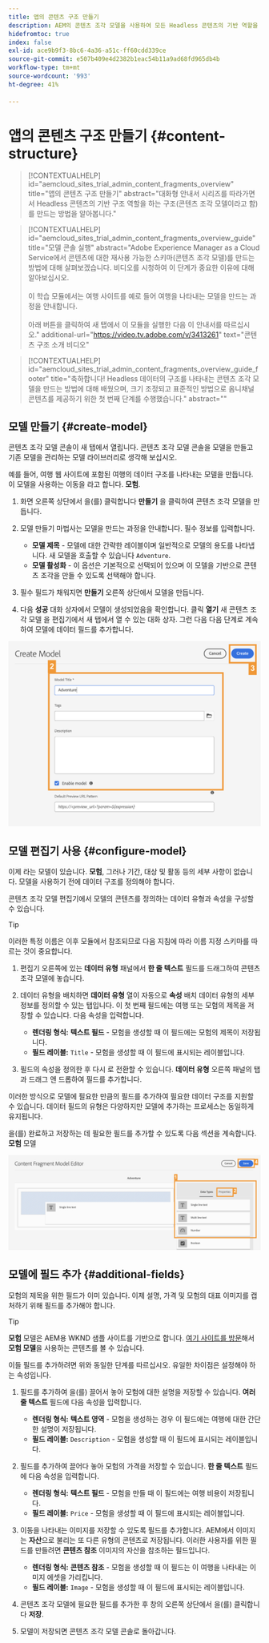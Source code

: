 ```yaml
---
title: 앱의 콘텐츠 구조 만들기
description: AEM의 콘텐츠 조각 모델을 사용하여 모든 Headless 콘텐츠의 기반 역할을 하는 구조를 생성하는 방법에 대해 알아봅니다.
hidefromtoc: true
index: false
exl-id: ace9b9f3-8bc6-4a36-a51c-ff60cdd339ce
source-git-commit: e507b409e4d2382b1eac54b11a9ad68fd965db4b
workflow-type: tm+mt
source-wordcount: '993'
ht-degree: 41%

---
```



# 앱의 콘텐츠 구조 만들기 {#content-structure}

>[!CONTEXTUALHELP]
>id="aemcloud_sites_trial_admin_content_fragments_overview"
>title="앱의 콘텐츠 구조 만들기"
>abstract="대화형 안내서 시리즈를 따라가면서 Headless 콘텐츠의 기반 구조 역할을 하는 구조(콘텐츠 조각 모델이라고 함)를 만드는 방법을 알아봅니다."

>[!CONTEXTUALHELP]
>id="aemcloud_sites_trial_admin_content_fragments_overview_guide"
>title="모델 콘솔 실행"
>abstract="Adobe Experience Manager as a Cloud Service에서 콘텐츠에 대한 재사용 가능한 스키마(콘텐츠 조각 모델)를 만드는 방법에 대해 살펴보겠습니다. 비디오를 시청하여 이 단계가 중요한 이유에 대해 알아보십시오. <br><br>이 학습 모듈에서는 여행 사이트를 예로 들어 여행을 나타내는 모델을 만드는 과정을 안내합니다.<br><br>아래 버튼을 클릭하여 새 탭에서 이 모듈을 실행한 다음 이 안내서를 따르십시오."
>additional-url="https://video.tv.adobe.com/v/3413261" text="콘텐츠 구조 소개 비디오"

>[!CONTEXTUALHELP]
>id="aemcloud_sites_trial_admin_content_fragments_overview_guide_footer"
>title="축하합니다! Headless 데이터의 구조를 나타내는 콘텐츠 조각 모델을 만드는 방법에 대해 배웠으며, 크기 조정되고 표준적인 방법으로 옴니채널 콘텐츠를 제공하기 위한 첫 번째 단계를 수행했습니다."
>abstract=""

## 모델 만들기 {#create-model}

콘텐츠 조각 모델 콘솔이 새 탭에서 열립니다. 콘텐츠 조각 모델 콘솔을 모델을 만들고 기존 모델을 관리하는 모델 라이브러리로 생각해 보십시오.

예를 들어, 여행 웹 사이트에 포함된 여행의 데이터 구조를 나타내는 모델을 만듭니다. 이 모델을 사용하는 이동을 라고 합니다. **모험**.

1. 화면 오른쪽 상단에서 을(를) 클릭합니다 **만들기** 을 클릭하여 콘텐츠 조각 모델을 만듭니다.

1. 모델 만들기 마법사는 모델을 만드는 과정을 안내합니다. 필수 정보를 입력합니다.

   * **모델 제목** - 모델에 대한 간략한 레이블이며 일반적으로 모델의 용도를 나타냅니다. 새 모델을 호출할 수 있습니다 `Adventure`.
   * **모델 활성화** - 이 옵션은 기본적으로 선택되어 있으며 이 모델을 기반으로 콘텐츠 조각을 만들 수 있도록 선택해야 합니다.

1. 필수 필드가 채워지면 **만들기** 오른쪽 상단에서 모델을 만듭니다.

1. 다음 **성공** 대화 상자에서 모델이 생성되었음을 확인합니다. 클릭 **열기** 새 콘텐츠 조각 모델 을 편집기에서 새 탭에서 열 수 있는 대화 상자. 그런 다음 다음 단계로 계속하여 모델에 데이터 필드를 추가합니다.

![콘텐츠 조각 모델 만들기 2단계 및 3단계](assets/do-not-localize/create-model.png)

## 모델 편집기 사용 {#configure-model}

이제 라는 모델이 있습니다. **모험**, 그러나 기간, 대상 및 활동 등의 세부 사항이 없습니다. 모델을 사용하기 전에 데이터 구조를 정의해야 합니다.

콘텐츠 조각 모델 편집기에서 모델의 콘텐츠를 정의하는 데이터 유형과 속성을 구성할 수 있습니다.

>[!TIP]
>
>이러한 특정 이름은 이후 모듈에서 참조되므로 다음 지침에 따라 이름 지정 스키마를 따르는 것이 중요합니다.

1. 편집기 오른쪽에 있는 **데이터 유형** 패널에서 **한 줄 텍스트** 필드를 드래그하여 콘텐츠 조각 모델에 놓습니다.

1. 데이터 유형을 배치하면 **데이터 유형** 열이 자동으로 **속성** 배치 데이터 유형의 세부 정보를 정의할 수 있는 탭입니다. 이 첫 번째 필드에는 여행 또는 모험의 제목을 저장할 수 있습니다. 다음 속성을 입력합니다.

   * **렌더링 형식:** **텍스트 필드** - 모험을 생성할 때 이 필드에는 모험의 제목이 저장됩니다.
   * **필드 레이블:** `Title` - 모험을 생성할 때 이 필드에 표시되는 레이블입니다.

1. 필드의 속성을 정의한 후 다시 로 전환할 수 있습니다. **데이터 유형** 오른쪽 패널의 탭과 드래그 앤 드롭하여 필드를 추가합니다.

이러한 방식으로 모델에 필요한 만큼의 필드를 추가하여 필요한 데이터 구조를 지원할 수 있습니다. 데이터 필드의 유형은 다양하지만 모델에 추가하는 프로세스는 동일하게 유지됩니다.

을(를) 완료하고 저장하는 데 필요한 필드를 추가할 수 있도록 다음 섹션을 계속합니다. **모험** 모델

![모델에 필드 추가 1, 2, 3단계](assets/do-not-localize/define-model-fields.png)

## 모델에 필드 추가 {#additional-fields}

모험의 제목을 위한 필드가 이미 있습니다. 이제 설명, 가격 및 모험의 대표 이미지를 캡처하기 위해 필드를 추가해야 합니다.

>[!TIP]
>
>**모험** 모델은 AEM용 WKND 샘플 사이트를 기반으로 합니다. [여기 사이트를 방문](https://wknd.site/us/en/adventures/yosemite-backpacking.html)해서 **모험 모델**&#x200B;을 사용하는 콘텐츠를 볼 수 있습니다.

이들 필드를 추가하려면 위와 동일한 단계를 따르십시오. 유일한 차이점은 설정해야 하는 속성입니다.

1. 필드를 추가하여 을(를) 끌어서 놓아 모험에 대한 설명을 저장할 수 있습니다. **여러 줄 텍스트** 필드에 다음 속성을 입력합니다.

   * **렌더링 형식:** **텍스트 영역** - 모험을 생성하는 경우 이 필드에는 여행에 대한 간단한 설명이 저장됩니다.
   * **필드 레이블:** `Description` - 모험을 생성할 때 이 필드에 표시되는 레이블입니다.

1. 필드를 추가하여 끌어다 놓아 모험의 가격을 저장할 수 있습니다. **한 줄 텍스트** 필드에 다음 속성을 입력합니다.

   * **렌더링 형식:** **텍스트 필드** - 모험을 만들 때 이 필드에는 여행 비용이 저장됩니다.
   * **필드 레이블:** `Price` - 모험을 생성할 때 이 필드에 표시되는 레이블입니다.

1. 이동을 나타내는 이미지를 저장할 수 있도록 필드를 추가합니다. AEM에서 이미지는 **자산**&#x200B;으로 불리는 또 다른 유형의 콘텐츠로 저장됩니다. 이러한 사용자를 위한 필드를 만들려면 **콘텐츠 참조** 이미지의 자산을 참조하는 필드입니다.

   * **렌더링 형식:** **콘텐츠 참조** - 모험을 생성할 때 이 필드는 이 여행을 나타내는 이미지 에셋을 가리킵니다.
   * **필드 레이블:** `Image` - 모험을 생성할 때 이 필드에 표시되는 레이블입니다.

1. 콘텐츠 조각 모델에 필요한 필드를 추가한 후 창의 오른쪽 상단에서 을(를) 클릭합니다 **저장**.

1. 모델이 저장되면 콘텐츠 조각 모델 콘솔로 돌아갑니다.
